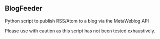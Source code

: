 ## BlogFeeder

Python script to publish RSS/Atom to a blog via the MetaWeblog API

Please use with caution as this script has not been tested exhaustively.
